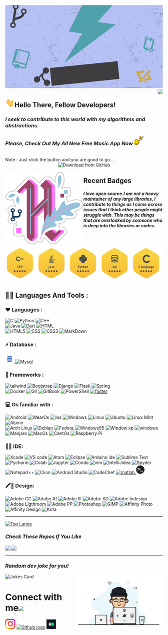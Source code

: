 <div align="center">
<img src="https://github.com/abhayanigam/abhayanigam/blob/main/Assets/banner.gif"/>
</div>

<img align="right" src="https://media.giphy.com/media/d31vTpVi1LAcDvdm/giphy.gif" height="150px" width="auto">

<h2 align="left"><img src="https://github.com/abhayanigam/abhayanigam/blob/main/Assets/wave1.gif" width="30px">Hello There, Fellow Developers!</h2>

<h3 align="left"><i>I seek to contribute to this world with my algorithms and abstractions.</i></h3>
<h3 align="left"><i>Please, Check Out My All New Free Music App Now <img alt="GIF" src="https://github.com/abhayanigam/abhayanigam/blob/main/Assets/headbang.gif" height = "30px "width="auto" /> </i></h3>
<h6></h6>Note : Just click the button and you are good to go...</h6>
<div align="center">
<img src="https://user-images.githubusercontent.com/663460/26973090-f8fdc986-4d14-11e7-995a-e7c5e79ed925.png"
     alt="Download from GitHub"
     height="90" src = "https://github.com/abhayanigam/flutter_projects_and_practice/releases/download/V1.0.0/app-release.apk"/>
</div>
<!-- <p align="left">
  <a href="https://github.com/abhayanigam"><img src="https://github-profile-trophy.vercel.app/?username=abhayanigam&row=2&column=3" alt="abhayanigam" height="260px"/></a>
</p> -->

<!--
<br>
  <details>
    <summary>
    <strong>MORE ABOUT ME</strong>
    </summary>

```python
from life import Creativity

class Life(Creativity):
    def __init_life__(self):
        self.Artist = "illustrator ,Sketch Artist"
        self.Multi_Media = " Photo & Video Editor"
        self.entertainment = "Guitarist"
        self.open_for_opportunity = True

    def current_projects(self):
        self.currently_learning = "Machine Learning & DSA 📚"
        self.currently_working_on = "Different Projects Of Different Fields"

if '__repo__' == '__helpful__':
    star.it()
    fork.it()
```
<br>
<img alt="GIF" src="https://github.com/abhayanigam/abhayanigam/blob/main/Assets/wave.gif" width="20vw" /> I’m currently Studying 😴 or working on my laptop 👨‍💻
<br>
<img alt="GIF" src="https://github.com/abhayanigam/abhayanigam/blob/main/Assets/gandalf_parrot.gif" width="20vw" /> I’m currently learning how to Flex README on my profile 💪.
<br>
<img alt="GIF" src="https://github.com/abhayanigam/abhayanigam/blob/main/Assets/headbang.gif" width="20vw" /> I’m Investing my time in different programming language and new things.
<br>
  </details>
<hr>
-->
<p>
<a href="https://www.hackerrank.com/abhaya_nigam" target="_blank"> <img width="250" align='left' src="https://github.com/abhayanigam/abhayanigam/blob/main/Assets/2020-badge.png"></a>
<h2><b>Recent Badges</b></h2>
</p>
<p>
<h4><i>I love open source.I am not a heavy maintainer of any large libraries, 
I contribute to things as I come across issues that I think other people might struggle with.
This may be things that are overlooked by someone who is deep into the libraries or codes.</i></h4>
</p>
<img align="center" src="https://github.com/abhayanigam/abhayanigam/blob/main/Assets/Language_Badges-removebg-preview.png" height="120px" width="auto">

## 👩‍💻 Languages And Tools :

### ♥ Languages :
![C](https://img.shields.io/badge/C-00599C?style=for-the-badge&logo=c&logoColor=white)
![Python](https://img.shields.io/badge/Python-FFD43B?style=for-the-badge&logo=python&logoColor=darkgreen)
![C++](https://img.shields.io/badge/C%2B%2B-00599C?style=for-the-badge&logo=c%2B%2B&logoColor=white)\
![Java](https://img.shields.io/badge/Java-ED8B00?style=for-the-badge&logo=java&logoColor=white)
![Dart](https://img.shields.io/badge/Dart-0175C2?style=for-the-badge&logo=dart&logoColor=white)
![HTML](https://img.shields.io/badge/HTML-239120?style=for-the-badge&logo=html5&logoColor=white)\
![HTML5](https://img.shields.io/badge/HTML5-E34F26?style=for-the-badge&logo=html5&logoColor=white)
![CSS](https://img.shields.io/badge/CSS-239120?&style=for-the-badge&logo=css3&logoColor=white)
![CSS3](https://img.shields.io/badge/CSS3-1572B6?style=for-the-badge&logo=css3&logoColor=white)
<img src="https://img.shields.io/badge/-Markdown-05122A?style=flat&logo=markdown" alt="MarkDown" width="100" height="28"/>

### ⚡ Database :
<a href="https://www.mysql.com/" target="_blank"> <img src="https://raw.githubusercontent.com/github/explore/80688e429a7d4ef2fca1e82350fe8e3517d3494d/topics/sql/sql.png" alt="mysql" width="28" height="28"/> </a>
![Mysql](https://img.shields.io/badge/MySQL-00000F?style=for-the-badge&logo=mysql&logoColor=white)

### 🚀 Frameworks :
![tailwind](https://img.shields.io/badge/Tailwind_CSS-38B2AC?style=for-the-badge&logo=tailwind-css&logoColor=white)
![Bootstrap](https://img.shields.io/badge/Bootstrap-563D7C?style=for-the-badge&logo=bootstrap&logoColor=white)
![Django](https://img.shields.io/badge/Django-092E20?style=for-the-badge&logo=django&logoColor=green)
![Flask](https://img.shields.io/badge/Flask-000000?style=for-the-badge&logo=flask&logoColor=white)
![Spring](https://img.shields.io/badge/Spring-6DB33F?style=for-the-badge&logo=spring&logoColor=white)\
![Docker](https://img.shields.io/badge/Docker-2CA5E0?style=for-the-badge&logo=docker&logoColor=white)
![Git](https://img.shields.io/badge/Git-F05032?style=for-the-badge&logo=git&logoColor=white)
![GitBook](https://img.shields.io/badge/GitBook-7B36ED?style=for-the-badge&logo=gitbook&logoColor=white)
![PowerShell](https://img.shields.io/badge/PowerShell-5391FE?style=for-the-badge&logo=PowerShell&logoColor=white)
<a href="https://flutter.dev" target="_blank"> <img src="https://www.vectorlogo.zone/logos/flutterio/flutterio-icon.svg" alt="flutter" width="28" height="28"/> </a>


### 💻 Os familiar with :
![Android](https://img.shields.io/badge/Android-3DDC84?style=for-the-badge&logo=android&logoColor=white)
![WearOs](https://img.shields.io/badge/-Wear%20OS-4285F4?style=for-the-badge&logo=wear-os&logoColor=white)
![Ios](https://img.shields.io/badge/iOS-000000?style=for-the-badge&logo=ios&logoColor=white)
![Windows](https://img.shields.io/badge/Windows-0078D6?style=for-the-badge&logo=windows&logoColor=white)
![Linux](https://img.shields.io/badge/Linux-FCC624?style=for-the-badge&logo=linux&logoColor=black)
![Ubuntu](https://img.shields.io/badge/Ubuntu-E95420?style=for-the-badge&logo=ubuntu&logoColor=white)
![Linux Mint](https://img.shields.io/badge/Linux_Mint-87CF3E?style=for-the-badge&logo=linux-mint&logoColor=white)
![Alpine](https://img.shields.io/badge/Alpine_Linux-0D597F?style=for-the-badge&logo=alpine-linux&logoColor=white)\
![Arch Linux](https://img.shields.io/badge/Arch_Linux-1793D1?style=for-the-badge&logo=arch-linux&logoColor=white)
![Debian](https://img.shields.io/badge/Debian-A81D33?style=for-the-badge&logo=debian&logoColor=white)
![Fedora](https://img.shields.io/badge/Fedora-294172?style=for-the-badge&logo=fedora&logoColor=white)
![Windows95](https://img.shields.io/badge/Windows_95-008080?style=for-the-badge&logo=windows-95&logoColor=white)
![Window xp](https://img.shields.io/badge/Windows_XP-003399?style=for-the-badge&logo=windows-xp&logoColor=white)
<img src="https://img.shields.io/badge/windows-0078D6?logo=windows&amp;logoColor=white&amp;style=for-the-badge" alt="windows">
![Manjaro](https://img.shields.io/badge/manjaro-35BF5C?style=for-the-badge&logo=manjaro&logoColor=white)
![MacOs](https://img.shields.io/badge/mac%20os-000000?style=for-the-badge&logo=apple&logoColor=white)
![CentOs](https://img.shields.io/badge/Cent%20OS-262577?style=for-the-badge&logo=CentOS&logoColor=white)
![Raspberry Pi](https://img.shields.io/badge/Raspberry%20Pi-A22846?style=for-the-badge&logo=Raspberry%20Pi&logoColor=white)

### 👩‍💻 IDE:
![Xcode](https://img.shields.io/badge/Xcode-007ACC?style=flat-square&logo=Xcode&logoColor=white)
![VS code](https://img.shields.io/badge/Visual_Studio_Code-0078D4?style=for-the-badge&logo=visual%20studio%20code&logoColor=white)
![Atom](https://img.shields.io/badge/Atom-66595C?style=for-the-badge&logo=Atom&logoColor=white)
![Eclipse](https://img.shields.io/badge/Eclipse-2C2255?style=for-the-badge&logo=eclipse&logoColor=white)
![Arduino ide](https://img.shields.io/badge/Arduino_IDE-00979D?style=for-the-badge&logo=arduino&logoColor=white)
![Sublime Text](https://img.shields.io/badge/sublime_text-%23575757.svg?&style=for-the-badge&logo=sublime-text&logoColor=important)
![Pycharm](https://img.shields.io/badge/pycharm-143?style=for-the-badge&logo=pycharm&logoColor=black&color=black&labelColor=green)
![Colab](https://img.shields.io/badge/Colab-F9AB00?style=for-the-badge&logo=googlecolab&color=525252)
![Jupyter](https://img.shields.io/badge/Jupyter-F37626.svg?&style=for-the-badge&logo=Jupyter&logoColor=white)
![Conda](https://img.shields.io/badge/conda-342B029.svg?&style=for-the-badge&logo=anaconda&logoColor=white)
![vim](https://img.shields.io/badge/VIM-%2311AB00.svg?&style=for-the-badge&logo=vim&logoColor=white)
![IntelliJidea](https://img.shields.io/badge/IntelliJIDEA-000000.svg?style=for-the-badge&logo=intellij-idea&logoColor=white)
![Spyder](https://img.shields.io/badge/Spyder-838485?style=for-the-badge&logo=spyder%20ide&logoColor=maroon)
![Notepad++](https://img.shields.io/badge/Notepad++-90E59A.svg?style=for-the-badge&logo=notepad%2B%2B&logoColor=black)
![Clion](https://img.shields.io/badge/CLion-000000?style=for-the-badge&logo=clion&logoColor=white)
![Android Studio](https://img.shields.io/badge/Android_Studio-3DDC84?style=for-the-badge&logo=android-studio&logoColor=white)
![CodeChef](https://img.shields.io/badge/-CodeChef-5B4638?style=for-the-badge&logo=CodeChef&logoColor=white)
<a href="https://www.mathworks.com/" target="_blank"> <img src="https://upload.wikimedia.org/wikipedia/commons/2/21/Matlab_Logo.png" alt="matlab" width="28" height="28"/> </a>
<a target="_blank"> <img src="https://raw.githubusercontent.com/github/explore/80688e429a7d4ef2fca1e82350fe8e3517d3494d/topics/terminal/terminal.png" alt="mysql" width="28" height="28"/> </a>

### 🖍📐 Design:
![Adobe CC](https://img.shields.io/badge/Adobe%20Creative%20Cloud-DA1F26?style=for-the-badge&logo=Adobe%20Creative%20Cloud&logoColor=white)
![Adobe Af](https://img.shields.io/badge/Adobe-After%20Effects-CF96FD?style=for-the-badge&logo=Adobe-After-Effects&labelColor=393665&logoWidth=15)
![Adobe Ill](https://img.shields.io/badge/Adobe%20Illustrator-FF9A00?style=for-the-badge&logo=adobe%20illustrator&logoColor=white)
![Adobe XD](https://img.shields.io/badge/Adobe%20XD-470137?style=for-the-badge&logo=Adobe%20XD&logoColor=#FF61F6)
![Adobe Indesign](https://img.shields.io/badge/Adobe%20InDesign-FF3366?style=for-the-badge&logo=Adobe%20InDesign&logoColor=white)
![Adobe Ligthroom](https://img.shields.io/badge/Adobe%20Lightroom-31A8FF?style=for-the-badge&logo=Adobe%20Lightroom&logoColor=white)
![Adobe PP](https://img.shields.io/badge/Adobe%20Premiere%20Pro-9999FF?style=for-the-badge&logo=Adobe%20Premiere%20Pro&logoColor=white)
![Photoshop](https://img.shields.io/badge/Adobe%20Photoshop-31A8FF?style=for-the-badge&logo=Adobe%20Photoshop&logoColor=black)
![GIMP](https://img.shields.io/badge/gimp-5C5543?style=for-the-badge&logo=gimp&logoColor=white)
![Affinity Photo](https://img.shields.io/badge/affinityphoto-%237E4DD2.svg?style=for-the-badge&logo=affinity-photo&logoColor=white)
![Affinity Design](https://img.shields.io/badge/affinitydesginer-%231B72BE.svg?style=for-the-badge&logo=affinity-designer&logoColor=white)
![Krita](https://img.shields.io/badge/Krita-203759?style=for-the-badge&logo=krita&logoColor=EEF37B)

<hr/>

[![Top Langs](https://github-readme-stats.vercel.app/api/top-langs/?username=abhayanigam&langs_count=8)](https://github.com/abhayanigam)

<!--
<p>&nbsp;<img align="center" src="https://github-readme-stats.vercel.app/api?username=abhayanigam&show_icons=true&locale=en" alt="abhayanigam" /></p>
<p><img align="center" src="https://github-readme-streak-stats.herokuapp.com/?user=abhayanigam&" alt="abhayanigam" /></p>
-->

<h3><b><i>Check These Repos If You Like</i></b></h3>
<a href="https://github.com/abhayanigam/Learn_C">
  <img align="center" src="https://github-readme-stats.vercel.app/api/pin/?username=abhayanigam&repo=Learn_C" />
</a>
<a href="https://github.com/abhayanigam/Learn_Python">
  <img align="center" src="https://github-readme-stats.vercel.app/api/pin/?username=abhayanigam&repo=Learn_Python" />
</a>

<hr/>
<!-- HTML -->
<h3><b><i>Random dev joke for you!</i></b></h3>
<img src="https://readme-jokes.vercel.app/api" alt="Jokes Card"/>

<img src="https://github.com/abhayanigam/abhayanigam/blob/main/Assets/programmer.gif" align="right" width="280" />

# Connect with me<img src="https://github.com/TheDudeThatCode/TheDudeThatCode/blob/master/Assets/Handshake.gif" height="32px">



[<img src="https://github.com/abhayanigam/abhayanigam/blob/main/Assets/Instagram.svg" alt="instagram logo" width="32">](https://www.instagram.com/)  [<img src="https://cdn.svgporn.com/logos/github-icon.svg" alt="Github logo" width="34">](https://github.com/abhayanigam)  [<img src="https://github.com/abhayanigam/abhayanigam/blob/main/Assets/HackerRank.svg" alt="HackerRank Logo" width="30">](https://www.hackerrank.com/abhaya_nigam) 
